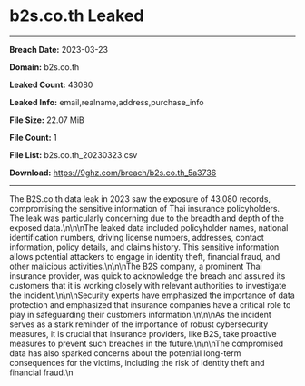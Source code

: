 # b2s.co.th Leaked

------------
**Breach Date:** 2023-03-23

**Domain:** b2s.co.th

**Leaked Count:** 43080

**Leaked Info:** email,realname,address,purchase_info

**File Size:** 22.07 MiB

**File Count:** 1

**File List:** b2s.co.th_20230323.csv

**Download:** https://9ghz.com/breach/b2s.co.th_5a3736

------------
The B2S.co.th data leak in 2023 saw the exposure of 43,080 records, compromising the sensitive information of Thai insurance policyholders. The leak was particularly concerning due to the breadth and depth of the exposed data.\n\n\nThe leaked data included policyholder names, national identification numbers, driving license numbers, addresses, contact information, policy details, and claims history. This sensitive information allows potential attackers to engage in identity theft, financial fraud, and other malicious activities.\n\n\nThe B2S company, a prominent Thai insurance provider, was quick to acknowledge the breach and assured its customers that it is working closely with relevant authorities to investigate the incident.\n\n\nSecurity experts have emphasized the importance of data protection and emphasized that insurance companies have a critical role to play in safeguarding their customers information.\n\n\nAs the incident serves as a stark reminder of the importance of robust cybersecurity measures, it is crucial that insurance providers, like B2S, take proactive measures to prevent such breaches in the future.\n\n\nThe compromised data has also sparked concerns about the potential long-term consequences for the victims, including the risk of identity theft and financial fraud.\n
